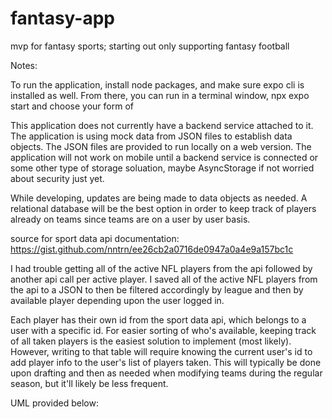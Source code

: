 # fantasy-app
mvp for fantasy sports; starting out only supporting fantasy football

Notes: 

To run the application, install node packages, and make sure expo cli is installed as well. From there, you can run in a terminal window, npx expo start and choose your form of 

This application does not currently have a backend service attached to it. The application is using mock data from JSON files to establish data objects. The JSON files are provided to run locally on a web version. The application will not work on mobile until a backend service is connected or some other type of storage soluation, maybe AsyncStorage if not worried about security just yet. 

While developing, updates are being made to data objects as needed. A relational database will be the best option in order to keep track of players already on teams since teams are on a user by user basis. 

source for sport data api documentation: https://gist.github.com/nntrn/ee26cb2a0716de0947a0a4e9a157bc1c

I had trouble getting all of the active NFL players from the api followed by another api call per active player. I saved all of the active NFL players from the api to a JSON to then be filtered accordingly by league and then by available player depending upon the user logged in. 

Each player has their own id from the sport data api, which belongs to a user with a specific id.
For easier sorting of who's available, keeping track of all taken players is the easiest solution to implement (most likely). However, writing to that table will require knowing the current user's id to add player info to the user's list of players taken. This will typically be done upon drafting and then as needed when modifying teams during the regular season, but it'll likely be less frequent. 

UML provided below: 